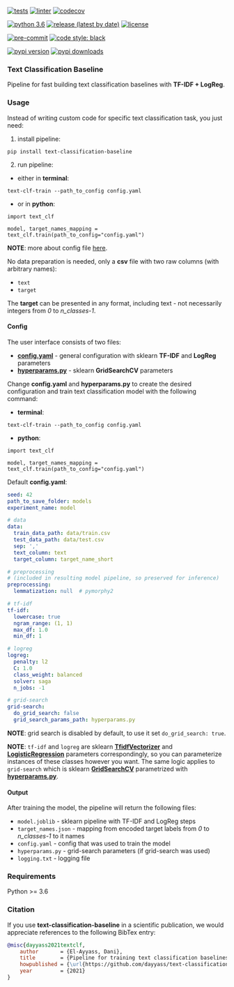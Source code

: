 [![tests](https://github.com/dayyass/text-classification-baseline/actions/workflows/tests.yml/badge.svg)](https://github.com/dayyass/text-classification-baseline/actions/workflows/tests.yml)
[![linter](https://github.com/dayyass/text-classification-baseline/actions/workflows/linter.yml/badge.svg)](https://github.com/dayyass/text-classification-baseline/actions/workflows/linter.yml)
[![codecov](https://codecov.io/gh/dayyass/text-classification-baseline/branch/main/graph/badge.svg?token=ABFF3YQBJV)](https://codecov.io/gh/dayyass/text-classification-baseline)

[![python 3.6](https://img.shields.io/badge/python-3.6-blue.svg)](https://github.com/dayyass/text-classification-baseline#requirements)
[![release (latest by date)](https://img.shields.io/github/v/release/dayyass/text-classification-baseline)](https://github.com/dayyass/text-classification-baseline/releases/latest)
[![license](https://img.shields.io/github/license/dayyass/text-classification-baseline?color=blue)](https://github.com/dayyass/text-classification-baseline/blob/main/LICENSE)

[![pre-commit](https://img.shields.io/badge/pre--commit-enabled-black)](https://github.com/dayyass/text-classification-baseline/blob/main/.pre-commit-config.yaml)
[![code style: black](https://img.shields.io/badge/code%20style-black-000000.svg)](https://github.com/psf/black)

[![pypi version](https://img.shields.io/pypi/v/text-classification-baseline)](https://pypi.org/project/text-classification-baseline)
[![pypi downloads](https://img.shields.io/pypi/dm/text-classification-baseline)](https://pypi.org/project/text-classification-baseline)

### Text Classification Baseline
Pipeline for fast building text classification baselines with **TF-IDF + LogReg**.

### Usage
Instead of writing custom code for specific text classification task, you just need:
1. install pipeline:
```shell script
pip install text-classification-baseline
```
2. run pipeline:
- either in **terminal**:
```shell script
text-clf-train --path_to_config config.yaml
```
- or in **python**:
```python3
import text_clf

model, target_names_mapping = text_clf.train(path_to_config="config.yaml")
```

**NOTE**: more about config file [here](https://github.com/dayyass/text-classification-baseline/tree/main#config).

No data preparation is needed, only a **csv** file with two raw columns (with arbitrary names):
- `text`
- `target`

The **target** can be presented in any format, including text - not necessarily integers from *0* to *n_classes-1*.

#### Config
The user interface consists of two files:
- [**config.yaml**](https://github.com/dayyass/text-classification-baseline/blob/main/config.yaml) - general configuration with sklearn **TF-IDF** and **LogReg** parameters
- [**hyperparams.py**](https://github.com/dayyass/text-classification-baseline/blob/main/hyperparams.py) - sklearn **GridSearchCV** parameters

Change **config.yaml** and **hyperparams.py** to create the desired configuration and train text classification model with the following command:
- **terminal**:
```shell script
text-clf-train --path_to_config config.yaml
```
- **python**:
```python3
import text_clf

model, target_names_mapping = text_clf.train(path_to_config="config.yaml")
```

Default **config.yaml**:
```yaml
seed: 42
path_to_save_folder: models
experiment_name: model

# data
data:
  train_data_path: data/train.csv
  test_data_path: data/test.csv
  sep: ','
  text_column: text
  target_column: target_name_short

# preprocessing
# (included in resulting model pipeline, so preserved for inference)
preprocessing:
  lemmatization: null  # pymorphy2

# tf-idf
tf-idf:
  lowercase: true
  ngram_range: (1, 1)
  max_df: 1.0
  min_df: 1

# logreg
logreg:
  penalty: l2
  C: 1.0
  class_weight: balanced
  solver: saga
  n_jobs: -1

# grid-search
grid-search:
  do_grid_search: false
  grid_search_params_path: hyperparams.py
```

**NOTE**: grid search is disabled by default, to use it set `do_grid_search: true`.

**NOTE**: `tf-idf` and `logreg` are sklearn [**TfidfVectorizer**](https://scikit-learn.org/stable/modules/generated/sklearn.feature_extraction.text.TfidfVectorizer.html?highlight=tfidf#sklearn.feature_extraction.text.TfidfVectorizer) and [**LogisticRegression**](https://scikit-learn.org/stable/modules/generated/sklearn.linear_model.LogisticRegression.html) parameters correspondingly, so you can parameterize instances of these classes however you want. The same logic applies to `grid-search` which is sklearn [**GridSearchCV**](https://scikit-learn.org/stable/modules/generated/sklearn.model_selection.GridSearchCV.html#sklearn.model_selection.GridSearchCV) parametrized with [**hyperparams.py**](https://github.com/dayyass/text-classification-baseline/blob/main/hyperparams.py).

#### Output
After training the model, the pipeline will return the following files:
- `model.joblib` - sklearn pipeline with TF-IDF and LogReg steps
- `target_names.json` - mapping from encoded target labels from *0* to *n_classes-1* to it names
- `config.yaml` - config that was used to train the model
- `hyperparams.py` - grid-search parameters (if grid-search was used)
- `logging.txt` - logging file

### Requirements
Python >= 3.6

### Citation
If you use **text-classification-baseline** in a scientific publication, we would appreciate references to the following BibTex entry:
```bibtex
@misc{dayyass2021textclf,
    author       = {El-Ayyass, Dani},
    title        = {Pipeline for training text classification baselines},
    howpublished = {\url{https://github.com/dayyass/text-classification-baseline}},
    year         = {2021}
}
```
